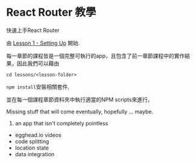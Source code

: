 React Router 教學
=====================

快速上手React Router

由 [Lesson 1 - Setting Up](/lessons/01-setting-up/) 開始.

每一章節的課程皆是一個完整可執行的app，且包含了前一章節課程中的實作結果，因此我們可以藉由

`cd lessons/<lesson-folder>`

`npm install`安裝相關套件,

並在每一個課程章節資料夾中執行適當的NPM scripts來進行。

Missing stuff that will come eventually, hopefully ... maybe.

1. an app that isn't completely pointless
- egghead.io videos
- code splitting
- location state
- data integration
